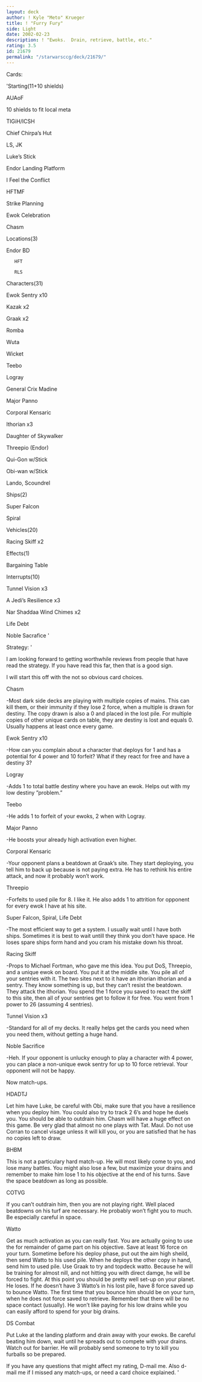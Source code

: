 ```yaml
---
layout: deck
author: ! Kyle "Meto" Krueger
title: ! "Furry Fury"
side: Light
date: 2002-02-23
description: ! "Ewoks.  Drain, retrieve, battle, etc."
rating: 3.5
id: 21679
permalink: "/starwarsccg/deck/21679/"
---
```

Cards: 

'Starting(11+10 shields)

AUAoF

10 shields to fit local meta

TIGiH/ICSH

Chief Chirpa’s Hut

LS, JK

Luke’s Stick

Endor Landing Platform

I Feel the Conflict

HFTMF

Strike Planning

Ewok Celebration

Chasm


Locations(3)

Endor BD

       HFT

       RLS


Characters(31)

Ewok Sentry x10

Kazak x2

Graak x2

Romba

Wuta

Wicket

Teebo

Logray

General Crix Madine

Major Panno

Corporal Kensaric

Ithorian x3

Daughter of Skywalker

Threepio (Endor)

Qui-Gon w/Stick

Obi-wan w/Stick

Lando, Scoundrel


Ships(2)

Super Falcon

Spiral


Vehicles(20)

Racing Skiff x2


Effects(1)

Bargaining Table


Interrupts(10)

Tunnel Vision x3

A Jedi’s Resilience x3

Nar Shaddaa Wind Chimes x2

Life Debt

Noble Sacrafice '

Strategy: '

I am looking forward to getting worthwhile reviews from people that have read the strategy.  If you have read this far, then that is a good sign.


I will start this off with the not so obvious card choices.


Chasm

-Most dark side decks are playing with multiple copies of mains.  This can kill them, or their immunity if they lose 2 force, when a multiple is drawn for destiny.  The copy drawn is also a 0 and placed in the lost pile.  For multiple copies of other unique cards on table, they are destiny is lost and equals 0.  Usually happens at least once every game.


Ewok Sentry x10

-How can you complain about a character that deploys for 1 and has a potential for 4 power and 10 forfeit?  What if they react for free and have a destiny 3?


Logray

-Adds 1 to total battle destiny where you have an ewok.  Helps out with my low destiny ”problem.”


Teebo

-He adds 1 to forfeit of your ewoks, 2 when with Logray.


Major Panno

-He boosts your already high activation even higher.


Corporal Kensaric

-Your opponent plans a beatdown at Graak’s site.  They start deploying, you tell him to back up because is not paying extra.  He has to rethink his entire attack, and now it probably won’t work.


Threepio

-Forfeits to used pile for 8.  I like it.  He also adds 1 to attrition for opponent for every ewok I have at his site.


Super Falcon, Spiral, Life Debt

-The most efficient way to get a system.  I usually wait until I have both ships.  Sometimes it is best to wait untill they think you don’t have space.  He  loses spare ships form hand and you cram his mistake down his throat.


Racing Skiff

-Props to Michael Fortman, who gave me this idea.  You put DoS, Threepio, and a unique ewok on board.  You put it at the middle site.  You pile all of your sentries with it.  The two sites next to it have an ithorian ithorian and a sentry.  They know something is up, but they can’t resist the beatdown.  They attack the ithorian.  You spend the 1 force you saved to react the skiff to this site, then all of your sentries get to follow it for free.  You went from 1 power to 26 (assuming 4 sentries).


Tunnel Vision x3

-Standard for all of my decks.  It really helps get the cards you need when you need them, without getting a huge hand.


Noble Sacrifice

-Heh.  If your opponent is unlucky enough to play a character with 4 power, you can place a non-unique ewok sentry for up to 10 force retrieval.  Your opponent will not be happy.


Now match-ups.


HDADTJ

Let him have Luke, be careful with Obi, make sure that you have a resilience when you deploy him.  You could also try to track 2 6’s and hope he duels you.  You should be able to outdrain him.  Chasm will have a huge effect on this game.  Be very glad that almost no one plays with Tat. Maul.  Do not use Corran to cancel visage unless it will kill you, or you are satisfied that he has no copies left to draw.


BHBM

This is not a particulary hard match-up.  He will most likely come to you, and lose many battles.  You might also lose a few, but maximize your drains and remember to make him lose 1 to his objective at the end of his turns.  Save the space beatdown as long as possible.


COTVG

If you can’t outdrain him, then you are not playing right.  Well placed beatdowns on his turf are necessary.  He probably won’t fight you to much.  Be especially careful in space.


Watto

Get as much activation as you can really fast.  You are actually going to use the for remainder of game part on his objective.  Save at least 16 force on your turn.  Sometime before his deploy phase, put out the aim high sheild, then send Watto to his used pile.  When he deploys the other copy in hand, send him to used pile.  Use Graak to try and topdeck watto.  Because he will be training for almost nill, and not hitting you with direct damge, he will be forced to fight.  At this point you should be pretty well set-up on your planet.  He loses.  If he doesn’t have 3 Watto’s in his lost pile, have 8 force saved up to bounce Watto.  The first time that you bounce him should be on your turn, when he does not force saved to retrieve.  Remember that there will be no space contact (usually).  He won’t like paying for his low drains while you can easily afford to spend for your big drains.


DS Combat

Put Luke at the landing platform and drain away with your ewoks.  Be careful beating him down, wait until he spreads out to compete with your drains.  Watch out for barrier.  He will probably send someone to try to kill you furballs so be prepared.


If you have any questions that might affect my rating, D-mail me.  Also d-mail me if I missed any match-ups, or need a card choice explained. '

